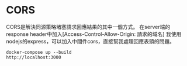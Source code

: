 # CORS

CORS是解決同源策略堵塞請求回應結果的其中一個方式。
在server端的response header中加入[Access-Control-Allow-Origin: 請求的域名]
我使用nodejs的express，可以加入中間件cors，直接幫我處理回應表頭的問題。

```
docker-compose up --build
http://localhost:3000
```
